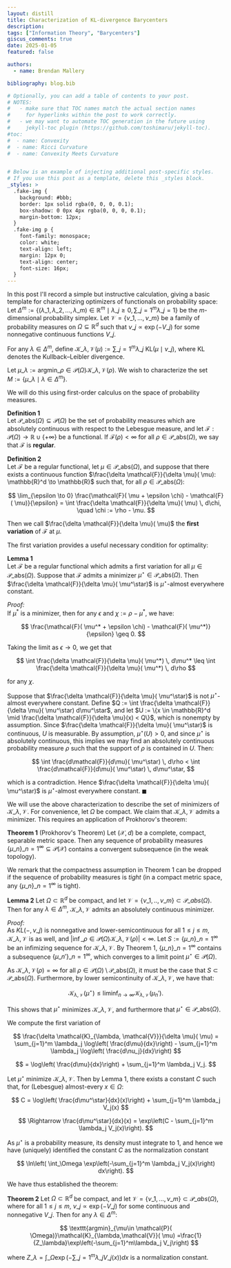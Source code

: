 ```yaml
---
layout: distill
title: Characterization of KL-divergence Barycenters
description:
tags: ["Information Theory", "Barycenters"]
giscus_comments: true
date: 2025-01-05
featured: false

authors:
  - name: Brendan Mallery

bibliography: blog.bib

# Optionally, you can add a table of contents to your post.
# NOTES:
#   - make sure that TOC names match the actual section names
#     for hyperlinks within the post to work correctly.
#   - we may want to automate TOC generation in the future using
#     jekyll-toc plugin (https://github.com/toshimaru/jekyll-toc).
#toc:
#  - name: Convexity
#  - name: Ricci Curvature
#  - name: Convexity Meets Curvature


# Below is an example of injecting additional post-specific styles.
# If you use this post as a template, delete this _styles block.
_styles: >
  .fake-img {
    background: #bbb;
    border: 1px solid rgba(0, 0, 0, 0.1);
    box-shadow: 0 0px 4px rgba(0, 0, 0, 0.1);
    margin-bottom: 12px;
  }
  .fake-img p {
    font-family: monospace;
    color: white;
    text-align: left;
    margin: 12px 0;
    text-align: center;
    font-size: 16px;
  }
---
```


In this post I'll record a simple but instructive calculation, giving a basic template for characterizing optimizers of functionals on probability space: Let $\Delta^m := \{( \lambda\_1, \lambda\_2, \dots, \lambda\_m) \in \mathbb{R}^m \mid \lambda\_j \geq 0, \sum\_{j=1}^m \lambda\_j = 1\}$ be the $m$-dimensional probability simplex. Let $\mathcal{V} = \{\nu\_1, \dots, \nu\_m\}$ be a family of probability measures on $\Omega \subseteq \mathbb{R}^d$ such that $\nu\_j \propto \exp(-V\_j)$ for some nonnegative continuous functions $V\_j$. 

For any $\lambda \in \Delta^m$, define $\mathcal{K}\_{\lambda, \mathcal{V}}( \mu) := \sum\_{j=1}^m \lambda\_j\ \mathrm{KL}( \mu \mid \nu\_j)$, where $\mathrm{KL}$ denotes the Kullback–Leibler divergence. 

Let $\mu\_\lambda := \text{argmin}\_{\rho \in \mathcal{P}( \Omega)} \mathcal{K}\_{\lambda, \mathcal{V}}( \rho)$. We wish to characterize the set $M := \{\mu\_\lambda \mid \lambda \in \Delta^m\}$. 

We will do this using first-order calculus on the space of probability measures.


**Definition 1**  
Let $\mathcal{P}\_{\text{abs}}( \Omega) \subseteq \mathcal{P}( \Omega)$ be the set of probability measures which are absolutely continuous with respect to the Lebesgue measure, and let $\mathcal{F} : \mathcal{P}( \Omega) \to \mathbb{R} \cup \{+\infty\}$ be a functional. If $\mathcal{F}( \rho) < \infty$ for all $\rho \in \mathcal{P}\_{\text{abs}}( \Omega)$, we say that $\mathcal{F}$ is **regular**.

**Definition 2**  
Let $\mathcal{F}$ be a regular functional, let $\mu \in \mathcal{P}\_{\text{abs}}( \Omega)$, and suppose that there exists a continuous function $\frac{\delta \mathcal{F}}{\delta \mu}( \mu): \mathbb{R}^d \to \mathbb{R}$ such that, for all $\rho \in \mathcal{P}\_{\text{abs}}( \Omega)$:

$$
\lim_{\epsilon \to 0} \frac{\mathcal{F}( \mu + \epsilon \chi) - \mathcal{F}( \mu)}{\epsilon} = \int \frac{\delta \mathcal{F}}{\delta \mu}( \mu) \, d\chi, \quad \chi := \rho - \mu.
$$

Then we call $\frac{\delta \mathcal{F}}{\delta \mu}( \mu)$ the **first variation** of $\mathcal{F}$ at $\mu$.

The first variation provides a useful necessary condition for optimality:

**Lemma 1**  
Let $\mathcal{F}$ be a regular functional which admits a first variation for all $\mu \in \mathcal{P}\_{\text{abs}}( \Omega)$. Suppose that $\mathcal{F}$ admits a minimizer $\mu^\star \in \mathcal{P}\_{\text{abs}}( \Omega)$. Then $\frac{\delta \mathcal{F}}{\delta \mu}( \mu^\star)$ is $\mu^\star$-almost everywhere constant.

*Proof:*  
If $\mu^*$ is a minimizer, then for any $\epsilon$ and $\chi := \rho - \mu^*$, we have:

$$
\frac{\mathcal{F}( \mu^* + \epsilon \chi) - \mathcal{F}( \mu^*)}{\epsilon} \geq 0.
$$

Taking the limit as $\epsilon \rightarrow 0$, we get that

$$
\int \frac{\delta \mathcal{F}}{\delta \mu}( \mu^*) \, d\mu^* \leq \int \frac{\delta \mathcal{F}}{\delta \mu}( \mu^*) \, d\rho
$$

for any $\chi$. 

Suppose that $\frac{\delta \mathcal{F}}{\delta \mu}( \mu^\star)$ is not $\mu^\star$-almost everywhere constant. Define $Q := \int \frac{\delta \mathcal{F}}{\delta \mu}( \mu^\star) d\mu^\star$, and let $U := \{x \in \mathbb{R}^d \mid \frac{\delta \mathcal{F}}{\delta \mu}(x) < Q\}$, which is nonempty by assumption. Since $\frac{\delta \mathcal{F}}{\delta \mu}( \mu^\star)$ is continuous, $U$ is measurable. By assumption, $\mu^\star(U) > 0$, and since $\mu^\star$ is absolutely continuous, this implies we may find an absolutely continuous probability measure $\rho$ such that the support of $\rho$ is contained in $U$. Then:


$$
\int \frac{d\mathcal{F}}{d\mu}( \mu^\star) \, d\rho < \int \frac{d\mathcal{F}}{d\mu}( \mu^\star) \, d\mu^\star,
$$

which is a contradiction. Hence $\frac{\delta \mathcal{F}}{\delta \mu}( \mu^\star)$ is $\mu^\star$-almost everywhere constant. $\blacksquare$


We will use the above characterization to describe the set of minimizers of $\mathcal{K}\_{\lambda, \mathcal{V}}$. For convenience, let $\Omega$ be compact. We claim that $\mathcal{K}\_{\lambda, \mathcal{V}}$ admits a minimizer. This requires an application of Prokhorov's theorem:



**Theorem 1** (Prokhorov's Theorem) Let $( \mathcal{X},d)$ be a complete, compact, separable metric space. Then any sequence of probability measures $\{\mu\_n\}\_{n=1}^\infty\subseteq \mathcal{P}( \mathcal{X})$ contains a convergent subsequence (in the weak topology).


We remark that the compactness assumption in Theorem 1 can be dropped if the sequence of probability measures is *tight* (in a compact metric space, any $\{\mu\_n\}\_{n=1}^\infty$ is tight).

**Lemma 2** Let $\Omega\subset \mathbb{R}^d$ be compact, and let $\mathcal{V}=\{\nu\_1,..,\nu\_m\}\subset \mathcal{P}\_{abs}( \Omega)$. Then for any $\lambda\in\Delta^m$, $\mathcal{K}\_{\lambda,\mathcal{V}}$ admits an absolutely continuous minimizer.

*Proof:*  
As $KL(-, \nu\_j)$ is nonnegative and lower-semicontinuous for all $1 \leq j \leq m$, $\mathcal{K}\_{\lambda, \mathcal{V}}$ is as well, and $|\inf\_{\rho \in \mathcal{P}( \Omega)} \mathcal{K}\_{\lambda, \mathcal{V}}( \rho)| < \infty$. Let $S := \{\mu\_n\}\_{n=1}^\infty$ be an infimizing sequence for $\mathcal{K}\_{\lambda, \mathcal{V}}$. By Theorem 1, $\{\mu\_n\}\_{n=1}^\infty$ contains a subsequence $\{\mu\_n'\}\_{n=1}^\infty$, which converges to a limit point $\mu^\star \in \mathcal{P}( \Omega)$. 

As $\mathcal{K}\_{\lambda, \mathcal{V}}( \rho) = \infty$ for all $\rho \in \mathcal{P}( \Omega) \setminus \mathcal{P}\_{\text{abs}}( \Omega)$, it must be the case that $S \subset \mathcal{P}\_{\text{abs}}( \Omega)$. Furthermore, by lower semicontinuity of $\mathcal{K}\_{\lambda, \mathcal{V}}$, we have that:

$$
\mathcal{K}_{\lambda, \mathcal{V}}( \mu^\star) \leq \liminf_{n \to \infty} \mathcal{K}_{\lambda, \mathcal{V}}( \mu_n').
$$

This shows that $\mu^\star$ minimizes $\mathcal{K}\_{\lambda, \mathcal{V}}$, and furthermore that $\mu^\star \in \mathcal{P}\_{\text{abs}}( \Omega)$.

We compute the first variation of

$$
\frac{\delta \mathcal{K}_{\lambda, \mathcal{V}}}{\delta \mu}( \mu) = \sum_{j=1}^m \lambda_j \log\left( \frac{d\mu}{dx}\right) - \sum_{j=1}^m \lambda_j \log\left( \frac{d\nu_j}{dx}\right)
$$

$$
= \log\left( \frac{d\mu}{dx}\right) + \sum_{j=1}^m \lambda_j V_j.
$$

Let $\mu^\star$ minimize $\mathcal{K}\_{\lambda, \mathcal{V}}$. Then by Lemma 1, there exists a constant $C$ such that, for (Lebesgue) almost-every $x \in \Omega$:

$$
C = \log\left( \frac{d\mu^\star}{dx}(x)\right) + \sum_{j=1}^m \lambda_j V_j(x)
$$

$$
\Rightarrow \frac{d\mu^\star}{dx}(x) = \exp\left(C - \sum_{j=1}^m \lambda_j V_j(x)\right).
$$

As $\mu^\star$ is a probability measure, its density must integrate to 1, and hence we have (uniquely) identified the constant $C$ as the normalization constant

$$
\ln\left( \int_\Omega \exp\left(-\sum_{j=1}^m \lambda_j V_j(x)\right) dx\right).
$$

We have thus established the theorem:


**Theorem 2** Let $\Omega\subset \mathbb{R}^d$ be compact, and let $\mathcal{V}=\{\nu\_1,...,\nu\_m\}\subset \mathcal{P}\_{abs}( \Omega)$, where for all $1\leq j\leq m$, $\nu\_j\propto \exp(-V\_j)$ for some continuous and nonnegative $V\_j$. Then for any $\lambda\in\Delta^m$:

$$
\texttt{argmin}_{\mu\in \mathcal{P}( \Omega)}\mathcal{K}_{\lambda,\mathcal{V}}( \mu) =\frac{1}{Z_\lambda}\exp\left(-\sum_{j=1}^m\lambda_j V_j\right)
$$

where $Z\_\lambda=\int\_\Omega \exp(-\sum\_{j=1}^m\lambda\_j V\_j(x))dx$ is a normalization constant.
